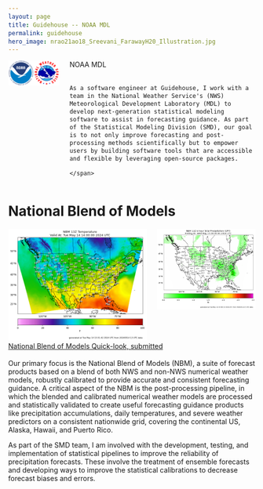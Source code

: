```yaml
---
layout: page
title: Guidehouse -- NOAA MDL
permalink: guidehouse
hero_image: nrao21ao18_Sreevani_FarawayH20_Illustration.jpg
---
```



<div class="columns is-mobile is-centered is-vcentered">
  <div class="column is-one-third">
    <img src="NOAANWSLogos.png">
  </div>
  <div class="column">
    <span class="title">NOAA MDL</span><br>
    <span class="subtitle">
    <br>
    <dl>
  
	As a software engineer at Guidehouse, I work with a team in the National Weather Service's (NWS) Meteorological Development Laboratory (MDL) to develop next-generation statistical modeling software to assist in forecasting guidance. As part of the Statistical Modeling Division (SMD), our goal is to not only improve forecasting and post-processing methods scientifically but to empower users by building software tools that are accessible and flexible by leveraging open-source packages. 

</dl>

    </span>
  </div>
</div>


<div class="block">
<h1>National Blend of Models</h1>
</div>
<div class="columns is-center">
  <div class="column is-half">
<img style="float: center;" src="NBM_temp.png" width="700">
</div>
<div class="column is-half">
<img style="float: center;" src="NBM_qpf.png" width="500">
</div>
</div>
<a href="https://blend.mdl.nws.noaa.gov/nbm-images">National Blend of Models Quick-look, submitted</a>


<p style="font-size: 18px;">

Our primary focus is the National Blend of Models (NBM), a suite of forecast products based on a blend of both NWS and non-NWS numerical weather models, robustly calibrated to provide accurate and consistent forecasting guidance. A critical aspect of the NBM is the post-processing pipeline, in which the blended and calibrated numerical weather models are processed and statistically validated to create useful forecasting guidance products like precipitation accumulations, daily temperatures, and severe weather predictors on a consistent nationwide grid, covering the continental US, Alaska, Hawaii, and Puerto Rico. 


As part of the SMD team, I am involved with the development, testing, and implementation of statistical pipelines to improve the reliability of precipitation forecasts. These involve the treatment of ensemble forecasts and developing ways to improve the statistical calibrations to decrease forecast biases and errors. 

</p>



